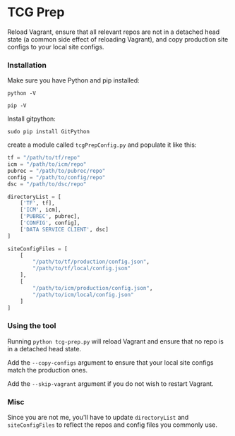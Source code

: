 # TCG Prep

Reload Vagrant, ensure that all relevant repos are not in a detached head state (a common side effect of reloading Vagrant), and copy production site configs to your local site configs.

### Installation

Make sure you have Python and pip installed:

```
python -V
```

```
pip -V
```

Install gitpython:

```
sudo pip install GitPython
```

create a module called `tcgPrepConfig.py` and populate it like this:

```py
tf = "/path/to/tf/repo"
icm = "/path/to/icm/repo"
pubrec = "/path/to/pubrec/repo"
config = "/path/to/config/repo"
dsc = "/path/to/dsc/repo"

directoryList = [
    ['TF', tf],
    ['ICM', icm],
    ['PUBREC', pubrec],
    ['CONFIG', config],
    ['DATA SERVICE CLIENT', dsc]
]

siteConfigFiles = [
    [
        "/path/to/tf/production/config.json",
        "/path/to/tf/local/config.json"
    ],
    [
        "/path/to/icm/production/config.json",
        "/path/to/icm/local/config.json"
    ]
]
```

### Using the tool

Running `python tcg-prep.py` will reload Vagrant and ensure that no repo is in a detached head state.

Add the `--copy-configs` argument to ensure that your local site configs match the production ones.

Add the `--skip-vagrant` argument if you do not wish to restart Vagrant.

### Misc

Since you are not me, you'll have to update `directoryList` and `siteConfigFiles` to reflect the repos and config files you commonly use.